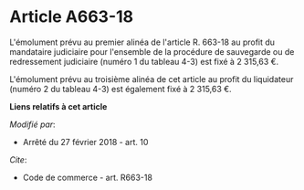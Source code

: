 # Article A663-18

L'émolument prévu au premier alinéa de l'article R. 663-18 au profit du mandataire judiciaire pour l'ensemble de la procédure
de sauvegarde ou de redressement judiciaire (numéro 1 du tableau 4-3) est fixé à 2 315,63 €.

L'émolument prévu au troisième alinéa de cet article au profit du liquidateur (numéro 2 du tableau 4-3) est également fixé à
2 315,63 €.

**Liens relatifs à cet article**

_Modifié par_:

  - Arrêté du 27 février 2018 - art. 10

_Cite_:

  - Code de commerce - art. R663-18
